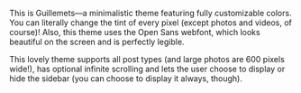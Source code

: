 This is Guillemets—a minimalistic theme featuring fully customizable colors. You can literally change the tint of every pixel (except photos and videos, of course)! Also, this theme uses the Open Sans webfont, which looks beautiful on the screen and is perfectly legible.

This lovely theme supports all post types (and large photos are 600 pixels wide!), has optional infinite scrolling and lets the user choose to display or hide the sidebar (you can choose to display it always, though).
